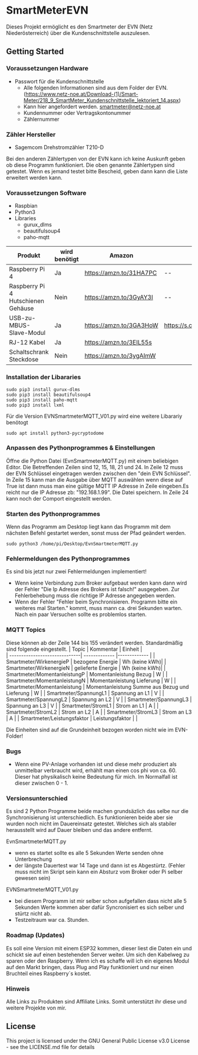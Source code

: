 # SmartMeterEVN
Dieses Projekt ermöglicht es den Smartmeter der EVN (Netz Niederösterreich) über die Kundenschnittstelle auszulesen.


## Getting Started
### Voraussetzungen Hardware
* Passwort für die Kundenschnittstelle
  * Alle folgenden Informationen sind aus dem Folder der EVN. (https://www.netz-noe.at/Download-(1)/Smart-Meter/218_9_SmartMeter_Kundenschnittstelle_lektoriert_14.aspx)
  * Kann hier angefordert werden. smartmeter@netz-noe.at
  * Kundennummer oder Vertragskontonummer
  * Zählernummer




### Zähler Hersteller
* Sagemcom Drehstromzähler T210-D

Bei den anderen Zählertypen von der EVN kann ich keine Auskunft geben ob diese Programm funktioniert. Die oben genannte Zählertypen sind getestet. Wenn es jemand testet bitte Bescheid, geben dann kann die Liste erweitert werden kann.

### Voraussetzungen Software
* Raspbian
* Python3
* Libraries
    * gurux_dlms
    * beautifulsoup4
    * paho-mqtt

|Produkt                           |wird benötigt| Amazon                  | Aliexpress                               |
|----------------------------------|-------------|-------------------------|------------------------------------------|   
|Raspberry Pi 4                    |Ja           | https://amzn.to/31HA7PC | --                                       |
|Raspberry Pi 4 Hutschienen Gehäuse|Nein         | https://amzn.to/3GyAY3I | --                                       |
|USB-zu-MBUS-Slave-Modul           |Ja           | https://amzn.to/3GA3HoW | https://s.click.aliexpress.com/e/_9yVpxq |
|RJ-12 Kabel                       |Ja           | https://amzn.to/3EIL55s |                                          |
|Schaltschrank Steckdose           |Nein         | https://amzn.to/3ygAImW |                                          |


### Installation der Libararies
```
sudo pip3 install gurux-dlms
sudo pip3 install beautifulsoup4
sudo pip3 install paho-mqtt
sudo pip3 install lxml
```
Für die Version EVNSmartmeterMQTT_V01.py wird eine weitere Libarariy benötogt
```
sudo apt install python3-pycryptodome
```

### Anpassen des Pythonprogrammes & Einstellungen
Öffne die Python Datei (EvnSmartmeterMQTT.py) mit einem beliebigen Editor. Die Betreffenden Zeilen sind 12, 15, 18, 21 und 24. In Zeile 12 muss der EVN Schlüssel eingetragen werden zwischen den "dein EVN Schlüssel". In Zeile 15 kann man die Ausgabe über MQTT auswählen wenn diese auf True ist dann muss man eine gültige MQTT IP Adresse in Zeile eingeben.Es reicht nur die IP Adresse zb: "192.168.1.99". Die Datei speichern. In Zeile 24 kann noch der Comport eingestellt werden. 

### Starten des Pythonprogrammes
Wenn das Programm am Desktop liegt kann das Programm mit dem nächsten Befehl gestartet werden, sonst muss der Pfad geändert werden.
```
sudo python3 /home/pi/Desktop/EvnSmartmeterMQTT.py
```

### Fehlermeldungen des Pythonprogrammes
Es sind bis jetzt nur zwei Fehlermeldungen implementiert!
* Wenn keine Verbindung zum Broker aufgebaut werden kann dann wird der Fehler "Die Ip Adresse des Brokers ist falsch!" ausgegeben. Zur Fehlerbehebung muss die richtige IP Adresse angegeben werden.
* Wenn der Fehler "Fehler beim Synchronisieren. Programm bitte ein weiteres mal Starten." kommt, muss mann ca. drei Sekunden warten. Nach ein paar Versuchen sollte es problemlos starten.

### MQTT Topics
Diese können ab der Zeile 144 bis 155 verändert werden. Standardmäßig sind folgende eingestellt.
| Topic                         | Kommentar                                       | Einheit       |    
| ------------------------------| -------------                                   |-------------  |
| Smartmeter/WirkenergieP       | bezogene Energie                                | Wh (keine kWh)|
| Smartmeter/WirkenergieN       | gelieferte Energie                              | Wh (keine kWh)|
| Smartmeter/MomentanleistungP  | Momentanleistung Bezug                          | W             |
| Smartmeter/MomentanleistungN  | Momentanleistung Lieferung                      | W             |
| Smartmeter/Momentanleistung   | Momentanleistung Summe aus Bezug und Lieferung  | W             |
| Smartmeter/SpannungL1         | Spannung an L1                                  | V             |
| Smartmeter/SpannungL2         | Spannung an L2                                  | V             |
| Smartmeter/SpannungL3         | Spannung an L3                                  | V             |
| Smartmeter/StromL1            | Strom an L1                                     | A             |
| Smartmeter/StromL2            | Strom an L2                                     | A             |
| Smartmeter/StromL3            | Strom an L3                                     | A             |
| Smartmeter/Leistungsfaktor    | Leistungsfaktor                                 |               |

Die Einheiten sind auf die Grundeinheit bezogen worden nicht wie im EVN-Folder!
### Bugs
* Wenn eine PV-Anlage vorhanden ist und diese mehr produziert als unmittelbar verbraucht wird, erhählt man einen cos phi von ca. 60. Dieser hat physikalisch keine Bedeutung für mich. Im Normalfall ist dieser zwischen 0 - 1.

### Versionsunterschied
Es sind 2 Python Programme beide machen grundsäzlich das selbe nur die Synchronisierung ist unterschiedlich. Es funktionieren beide aber sie wurden noch nicht im Dauereinsatz getestet. Welches sich als stabiler herausstellt wird auf Dauer bleiben und das andere entfernt.

EvnSmartmeterMQTT.py
* wenn es startet sollte es alle 5 Sekunden Werte senden ohne Unterbrechung
* der längste Dauertest war 14 Tage und dann ist es Abgestürtz. (Fehler muss nicht im Skript sein kann ein Absturz vom Broker oder Pi selber gewesen sein)

EVNSmartmeterMQTT_V01.py
* bei diesem Programm ist mir selber schon aufgefallen dass nicht alle 5 Sekunden Werte kommen aber dafür Syncronisiert es sich selber und stürtz nicht ab.
* Testzeitraum war ca. Stunden.


### Roadmap (Updates)
Es soll eine Version mit einem ESP32 kommen, dieser liest die Daten ein und schickt sie auf einen bestehenden Server weiter. Um sich den Kabelweg zu sparen oder den Raspberry.
Wenn ich es schaffe will ich ein eigenes Modul auf den Markt bringen, dass Plug and Play funktioniert und nur einen Bruchteil eines Raspberry´s kostet.

### Hinweis
Alle Links zu Produkten sind Affiliate Links. Somit unterstützt ihr diese und weitere Projekte von mir.

## License

This project is licensed under the GNU General Public License v3.0 License - see the LICENSE.md file for details